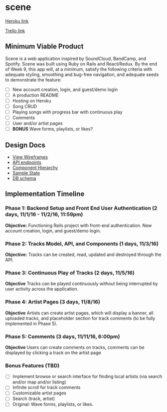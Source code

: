 # scene

[Heroku link][heroku]

[Trello link][trello]

[heroku]: https://localscene.herokuapp.com
[trello]: https://trello.com/b/Dh7Xnoeq

## Minimum Viable Product

Scene is a web application inspired by SoundCloud, BandCamp, and Spotify. Scene was built using Ruby on Rails and React/Redux. By the end of Week 9, this app will, at a minimum, satisfy the following criteria with adequate styling, smoothing and bug-free navigation, and adequate seeds to demonstrate the feature:

- [ ] New account creation, login, and guest/demo login
- [ ] A production README
- [ ] Hosting on Heroku
- [ ] Song CRUD
- [ ] Playing songs with progress bar with continuous play
- [ ] Comments
- [ ] User and/or artist pages
- [ ] **BONUS** Wave forms, playlists, or likes?

## Design Docs
* [View Wireframes][wireframes]
* [API endpoints][api-endpoints]
* [Component Hierarchy][component-hierarchy]
* [Sample State][sample-state]
* [DB schema][schema]

[wireframes]: wireframes
[api-endpoints]: api-endpoints.md
[component-hierarchy]: component-hierarchy.md
[sample-state]: sample-state.md
[schema]: schema.md

## Implementation Timeline

### Phase 1: Backend Setup and Front End User Authentication (2 days, 11/1/16 - 11/2/16, 11:59pm)

**Objective:** Functioning Rails project with front-end authentication. New account creation, login, and guest/demo login.

### Phase 2: Tracks Model, API, and Components (1 days, 11/3/16)

**Objective:** Tracks can be created, read, updated and destroyed through
the API.

### Phase 3: Continuous Play of Tracks (2 days, 11/5/16)

**Objective** Tracks can be played continuously without being interrupted by user activity across the application.

### Phase 4: Artist Pages (3 days, 11/8/16)

**Objective** Artists can create artist pages, which will display a banner, all uploaded tracks, and placeholder section for track comments (to be fully implemented in Phase 5).

### Phase 5: Comments (3 days, 11/11/16, 6:00pm)

**Objective** Users can create comments on tracks, comments can be displayed by clicking a track on the artist page

### Bonus Features (TBD)
- [ ] Implement browse or search interface for finding local artists (via search and/or map and/or listing)
- [ ] Infinite scroll for track comments
- [ ] Customizable artist pages
- [ ] Search (track, artist)
- [ ] Original: Wave forms, playlists, or likes.
